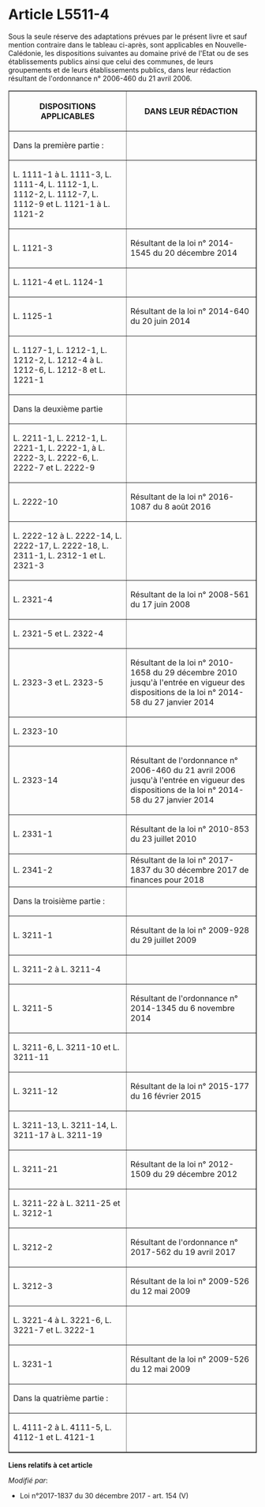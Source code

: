 # Article L5511-4

Sous la seule réserve des adaptations prévues par le présent livre et sauf mention contraire dans le tableau ci-après, sont
applicables en Nouvelle-Calédonie, les dispositions suivantes au domaine privé de l'Etat ou de ses établissements publics
ainsi que celui des communes, de leurs groupements et de leurs établissements publics, dans leur rédaction résultant de
l'ordonnance n° 2006-460 du 21 avril 2006.

<table border="1">
  <tbody>
    <tr>
      <th>

DISPOSITIONS APPLICABLES</th>
      <th>

DANS LEUR RÉDACTION</th>
    </tr>
    <tr>
      <td align="left">

Dans la première partie :</td>
      <td align="left">
    </td></tr>
    <tr>
      <td>

L. 1111-1 à L. 1111-3, L. 1111-4, L. 1112-1, L. 1112-2, L. 1112-7, L. 1112-9 et L. 1121-1 à L. 1121-2</td>
      <td align="left">
    </td></tr>
    <tr>
      <td>

L. 1121-3</td>
      <td>

Résultant de la loi n° 2014-1545 du 20 décembre 2014</td>
    </tr>
    <tr>
      <td>

L. 1121-4 et L. 1124-1</td>
      <td align="left">
    </td></tr>
    <tr>
      <td>

L. 1125-1</td>
      <td>

Résultant de la loi n° 2014-640 du 20 juin 2014</td>
    </tr>
    <tr>
      <td>

L. 1127-1, L. 1212-1, L. 1212-2, L. 1212-4 à L. 1212-6, L. 1212-8 et L. 1221-1</td>
      <td align="left">
    </td></tr>
    <tr>
      <td>

Dans la deuxième partie</td>
      <td align="left">
    </td></tr>
    <tr>
      <td>

L. 2211-1, L. 2212-1, L. 2221-1, L. 2222-1, à L. 2222-3, L. 2222-6, L. 2222-7 et L. 2222-9</td>
      <td align="left">
    </td></tr>
    <tr>
      <td>

L. 2222-10</td>
      <td>

Résultant de la loi n° 2016-1087 du 8 août 2016</td>
    </tr>
    <tr>
      <td>

L. 2222-12 à L. 2222-14, L. 2222-17, L. 2222-18, L. 2311-1, L. 2312-1 et L. 2321-3</td>
      <td align="left">
    </td></tr>
    <tr>
      <td>

L. 2321-4</td>
      <td>

Résultant de la loi n° 2008-561 du 17 juin 2008</td>
    </tr>
    <tr>
      <td>

L. 2321-5 et L. 2322-4</td>
      <td align="left">
    </td></tr>
    <tr>
      <td>

L. 2323-3 et L. 2323-5</td>
      <td>

Résultant de la loi n° 2010-1658 du 29 décembre 2010 jusqu'à l'entrée en vigueur des dispositions de la loi n° 2014-58 du 27
janvier 2014</td>
    </tr>
    <tr>
      <td>

L. 2323-10</td>
      <td align="left">
    </td></tr>
    <tr>
      <td>

L. 2323-14</td>
      <td>

Résultant de l'ordonnance n° 2006-460 du 21 avril 2006 jusqu'à l'entrée en vigueur des dispositions de la loi n° 2014-58 du
27 janvier 2014</td>
    </tr>
    <tr>
      <td>

L. 2331-1</td>
      <td>

Résultant de la loi n° 2010-853 du 23 juillet 2010</td>
    </tr>
    <tr>
      <td align="left">L. 2341-2</td>
      <td align="left">Résultant de la loi n° 2017-1837 du 30 décembre 2017 de finances pour 2018</td>
    </tr>
    <tr>
      <td align="left">

Dans la troisième partie :</td>
      <td align="left">
    </td></tr>
    <tr>
      <td>

L. 3211-1</td>
      <td>

Résultant de la loi n° 2009-928 du 29 juillet 2009</td>
    </tr>
    <tr>
      <td>

L. 3211-2 à L. 3211-4</td>
      <td align="left">
    </td></tr>
    <tr>
      <td>

L. 3211-5</td>
      <td>

Résultant de l'ordonnance n° 2014-1345 du 6 novembre 2014</td>
    </tr>
    <tr>
      <td>

L. 3211-6, L. 3211-10 et L. 3211-11</td>
      <td align="left">
    </td></tr>
    <tr>
      <td>

L. 3211-12</td>
      <td>

Résultant de la loi n° 2015-177 du 16 février 2015</td>
    </tr>
    <tr>
      <td>

L. 3211-13, L. 3211-14, L. 3211-17 à L. 3211-19</td>
      <td align="left">
    </td></tr>
    <tr>
      <td>

L. 3211-21</td>
      <td>

Résultant de la loi n° 2012-1509 du 29 décembre 2012</td>
    </tr>
    <tr>
      <td>

L. 3211-22 à L. 3211-25 et L. 3212-1</td>
      <td align="left">
    </td></tr>
    <tr>
      <td>

L. 3212-2</td>
      <td>

Résultant de l'ordonnance n° 2017-562 du 19 avril 2017</td>
    </tr>
    <tr>
      <td>

L. 3212-3</td>
      <td>

Résultant de la loi n° 2009-526 du 12 mai 2009</td>
    </tr>
    <tr>
      <td>

L. 3221-4 à L. 3221-6, L. 3221-7 et L. 3222-1</td>
      <td align="left">
    </td></tr>
    <tr>
      <td>

L. 3231-1</td>
      <td>

Résultant de la loi n° 2009-526 du 12 mai 2009</td>
    </tr>
    <tr>
      <td align="left">

Dans la quatrième partie :</td>
      <td align="left">
    </td></tr>
    <tr>
      <td>

L. 4111-2 à L. 4111-5, L. 4112-1 et L. 4121-1</td>
      <td align="left">
    </td></tr>
  </tbody>
</table>

**Liens relatifs à cet article**

_Modifié par_:

  - Loi n°2017-1837 du 30 décembre 2017 - art. 154 (V)
